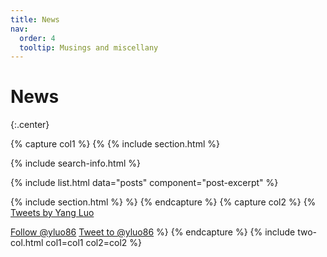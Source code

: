 ```yaml
---
title: News
nav:
  order: 4
  tooltip: Musings and miscellany
---
```


# <i class="fas fa-feather-alt"></i>News


<!-- Twitter embeds from https://publish.twitter.com/ -->

{:.center}

{% capture col1 %}
{%
  {% include section.html %}

  {% include search-info.html %}

  {% include list.html data="posts" component="post-excerpt" %}

  {% include section.html %} 
%}
{% endcapture %}
{% capture col2 %}
{%
  <a class="twitter-timeline" data-width="600" data-height="800" href="https://twitter.com/yluo86">Tweets by Yang Luo</a> <script async src="https://platform.twitter.com/widgets.js" charset="utf-8"></script>

  <a href="https://twitter.com/yluo86?ref_src=twsrc%5Etfw" class="twitter-follow-button" data-show-count="false">Follow @yluo86</a><script async src="https://platform.twitter.com/widgets.js" charset="utf-8"></script>
  <a href="https://twitter.com/intent/tweet?screen_name=yluo86&ref_src=twsrc%5Etfw" class="twitter-mention-button" data-show-count="false">Tweet to @yluo86</a><script async src="https://platform.twitter.com/widgets.js" charset="utf-8"></script>
%}
{% endcapture %}
{% include two-col.html col1=col1 col2=col2 %}
